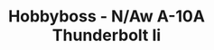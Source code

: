 ---
layout: product
title: "Hobbyboss - N/Aw A-10A  Thunderbolt Ii"
price: "2500" 
desc: "N/A"
img_path: "/assets/img/HB80267.jpg"
brand: "N/A"
available: true
special_offer: false
new: true
soon: false
cat: "010000"
subcat: "013500"
subsubcat: "0N/A"
sifra: "HB80267"
---